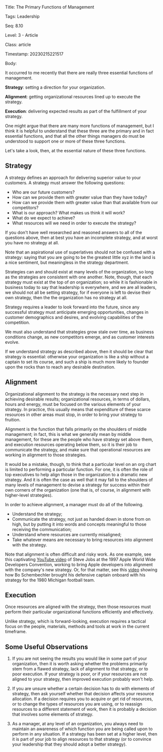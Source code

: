 Title:  The Primary Functions of Management

Tags:   Leadership

Seq:    8.10

Level:  3 - Article

Class:  article

Timestamp: 20230215221517

Body:

It occurred to me recently that there are really three essential functions of management. 

**Strategy**: setting a direction for your organization.

**Alignment**: getting organizational resources lined up to execute the strategy. 

**Execution**: delivering expected results as part of the fulfillment of your strategy.

One might argue that there are many more functions of management, but I think it is helpful to understand that these three are the primary and in fact essential functions, and that all the other things managers do must be understood to support one or more of these three functions.  

Let's take a look, then, at the essential nature of these three functions. 

## Strategy

A strategy defines an approach for delivering superior value to your customers. A strategy must answer the following questions:

* Who are our future customers? 
* How can we provide them with greater value than they have today?
* How can we provide them with greater value than that available from our competitors?
* What is our approach? What makes us think it will work? 
* What do we expect to achieve?  
* What resources will we need in order to execute the strategy?

If you don't have well researched and reasoned answers to all of the questions above, then at best you have an incomplete strategy, and at worst you have no strategy at all. 

Note that an aspirational use of superlatives should not be confused with a strategy: saying that you are going to be the greatest little xyz in the land is a nice sentiment, but meaningless in the strategy department. 

Strategies can and should exist at many levels of the organization, so long as the strategies are consistent with one another. Note, though, that each strategy must exist at the top of *an* organization; so while it is fashionable in business today to say that leadership is everywhere, and we are all leaders, we should not all be setting strategy, for if everyone is left to devise their own strategy, then the the organization has no strategy at all. 

Strategy requires a leader to look forward into the future, since any successful strategy must anticipate emerging opportunities, changes in customer demographics and desires, and evolving capabilities of the competition. 

We must also understand that strategies grow stale over time, as business conditions change, as new competitors emerge, and as customer interests evolve.  

If we understand strategy as described above, then it should be clear that strategy is essential: otherwise your organization is like a ship without a captain to set its course, and such a ship is much more likely to founder upon the rocks than to reach any desirable destination.

## Alignment

Organizational alignment to the strategy is the necessary next step in achieving desirable results; organizational resources, in terms of dollars, hours and energy, must be focused on the various elements of your strategy. In practice, this usually means that expenditure of these scarce resources in other areas must stop, in order to bring your strategy to fruition. 

Alignment is the function that falls primarily on the shoulders of middle management; in fact, this is what we generally mean by middle management, for these are the people who have strategy set above them, and execution resources operating below them, so it is their job to communicate the strategy, and make sure that operational resources are working in alignment to those strategies. 

It would be a mistake, though, to think that a particular level on an org chart is limited to performing a particular function. For one, it is often the role of top executives to help align those in the organization to a dramatic new strategy. And it is often the case as well that it may fall to the shoulders of many levels of management to devise a strategy for success within their own corners of the organization (one that is, of course, in alignment with higher-level strategies).

In order to achieve alignment, a manager must do all of the following.

* Understand the strategy; 
* Communicate the strategy, not just as handed down in stone from on high, but by putting it into words and concepts meaningful to those receiving the communication;
* Understand where resources are currently misaligned;
* Take whatever means are necessary to bring resources into alignment with the strategy. 

Note that alignment is often difficult and risky work. As one example, see this captivating [YouTube video](http://youtu.be/FF-tKLISfPE) of Steve Jobs at the 1997 Apple World Wide Developers Convention, working to bring Apple developers into alignment with the company's new strategy. Or, for that matter, see this [video](http://youtu.be/4Dux4ugCoXM) showing how Bo Schembechler brought his defensive captain onboard with his strategy for the 1980 Michigan football team. 

## Execution

Once resources are aligned with the strategy, then those resources must perform their particular organizational functions efficiently and effectively.

Unlike strategy, which is forward-looking, execution requires a tactical focus on the people, materials, methods and tools at work in the current timeframe. 

## Some Useful Observations

1. If you are not seeing the results you would like in some part of your organization, then it is worth asking whether the problems primarily stem from a flawed strategy, lack of alignment to that strategy, or to poor execution. If your strategy is poor, or if your resources are not aligned to your strategy, then improved execution probably won't help. 

2. If you are unsure whether a certain decision has to do with elements of strategy, then ask yourself whether that decision  affects your resource allocation. If a decision requires you to acquire or get rid of resources, or to change the types of resources you are using, or to reassign resources to a different statement of work, then it is probably a decision that involves some elements of strategy.  

3. As a manager, at any level of an organization, you always need to maintain an awareness of which function you are being called upon to perform in any situation. If a strategy has been set at a higher level, then it is part of your job to align resources to that strategy (or to convince your leadership that they should adopt a better strategy).
